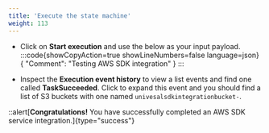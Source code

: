 ```yaml
---
title: 'Execute the state machine'
weight: 113
---
```


- Click on **Start execution** and use the below as your input payload.
:::code{showCopyAction=true showLineNumbers=false language=json}
{
  "Comment": "Testing AWS SDK integration"
}
:::

- Inspect the **Execution event history** to view a list events and find one called **TaskSucceeded**. Click to expand this event and you should find a list of S3 buckets with one named `univesalsdkintegrationbucket-`.

::alert[**Congratulations!** You have successfully completed an AWS SDK service integration.]{type="success"}
